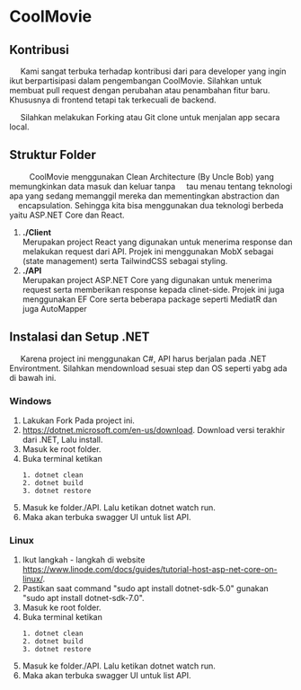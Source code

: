 # CoolMovie

## Kontribusi
  &nbsp;&nbsp;&nbsp;&nbsp; Kami sangat terbuka terhadap kontribusi dari para developer yang ingin ikut berpartisipasi dalam pengembangan CoolMovie. Silahkan untuk membuat pull request dengan perubahan atau penambahan fitur baru. Khususnya di frontend tetapi tak terkecuali de backend.

  &nbsp;&nbsp;&nbsp;&nbsp; Silahkan melakukan Forking atau Git clone untuk menjalan app secara local.

## Struktur Folder  

  &nbsp;&nbsp;&nbsp;&nbsp;&nbsp;&nbsp;&nbsp;&nbsp; CoolMovie menggunakan Clean Architecture (By Uncle Bob) yang memungkinkan data masuk dan keluar tanpa &nbsp;&nbsp;&nbsp;&nbsp;tau menau tentang teknologi apa yang sedang memanggil mereka dan mementingkan abstraction dan &nbsp;&nbsp;&nbsp;&nbsp;encapsulation. Sehingga kita bisa menggunakan dua teknologi berbeda yaitu ASP.NET Core dan React.
1. **./Client**  
Merupakan project React yang digunakan untuk menerima response dan melakukan request dari API. Projek ini menggunakan MobX sebagai (state management) serta TailwindCSS sebagai styling.
2. **./API**  
Merupakan project ASP.NET Core yang digunakan untuk menerima request serta memberikan response kepada clinet-side. Projek ini juga menggunakan EF Core serta beberapa package seperti MediatR dan juga AutoMapper 

## Instalasi dan Setup .NET
&nbsp;&nbsp;&nbsp;&nbsp; Karena project ini menggunakan C#, API harus berjalan pada .NET Environtment. Silahkan mendownload sesuai step dan OS seperti yabg ada di bawah ini.
### Windows
1. Lakukan Fork Pada project ini.
2. https://dotnet.microsoft.com/en-us/download. Download versi terakhir dari .NET, Lalu install.
3. Masuk ke root folder.
4. Buka terminal ketikan 
   ```
   1. dotnet clean 
   2. dotnet build 
   3. dotnet restore
   ```
5. Masuk ke folder./API. Lalu ketikan dotnet watch run.
6. Maka akan terbuka swagger UI untuk list API.
### Linux
1. Ikut langkah - langkah di website https://www.linode.com/docs/guides/tutorial-host-asp-net-core-on-linux/.
2. Pastikan saat command "sudo apt install dotnet-sdk-5.0" gunakan "sudo apt install dotnet-sdk-7.0".
3. Masuk ke root folder.
4. Buka terminal ketikan 
   ```
   1. dotnet clean 
   2. dotnet build 
   3. dotnet restore
   ```
5. Masuk ke folder./API. Lalu ketikan dotnet watch run.
6. Maka akan terbuka swagger UI untuk list API.
